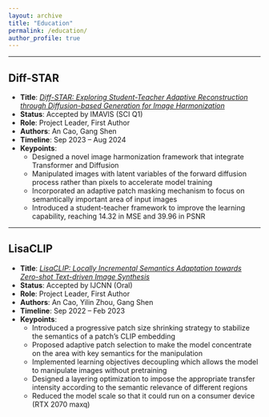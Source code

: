 ```yaml
---
layout: archive
title: "Education"
permalink: /education/
author_profile: true
---
```


--------------

## Diff-STAR 
- **Title**: [*Diff-STAR: Exploring Student-Teacher Adaptive Reconstruction through Diffusion-based Generation for Image Harmonization*](https://www.sciencedirect.com/science/article/abs/pii/S0262885624003597)
- **Status**: Accepted by IMAVIS (SCI Q1)
- **Role**: Project Leader, First Author
- **Authors**: An Cao, Gang Shen 
- **Timeline**: Sep 2023 – Aug 2024   
- **Keypoints**:
  - Designed a novel image harmonization framework that integrate Transformer and Diffusion
  - Manipulated images with latent variables of the forward diffusion process rather than pixels to accelerate model training
  - Incorporated an adaptive patch masking mechanism to focus on semantically important area of input images
  - Introduced a student-teacher framework to improve the learning capability, reaching 14.32 in MSE and 39.96 in PSNR

---------------


## LisaCLIP
- **Title**: [*LisaCLIP: Locally Incremental Semantics Adaptation towards Zero-shot Text-driven Image Synthesis*](https://ieeexplore.ieee.org/document/10191516)
- **Status**: Accepted by IJCNN (Oral)
- **Role**: Project Leader, First Author  
- **Authors**: An Cao, Yilin Zhou, Gang Shen 
- **Timeline**: Sep 2022 – Feb 2023  
- **Keypoints**:
  - Introduced a progressive patch size shrinking strategy to stabilize the semantics of a patch’s CLIP embedding
  - Proposed adaptive patch selection to make the model concentrate on the area with key semantics for the manipulation
  - Implemented learning objectives decoupling which allows the model to manipulate images without pretraining
  - Designed a layering optimization to impose the appropriate transfer intensity according to the semantic relevance of different regions
  - Reduced the model scale so that it could run on a consumer device (RTX 2070 maxq)
